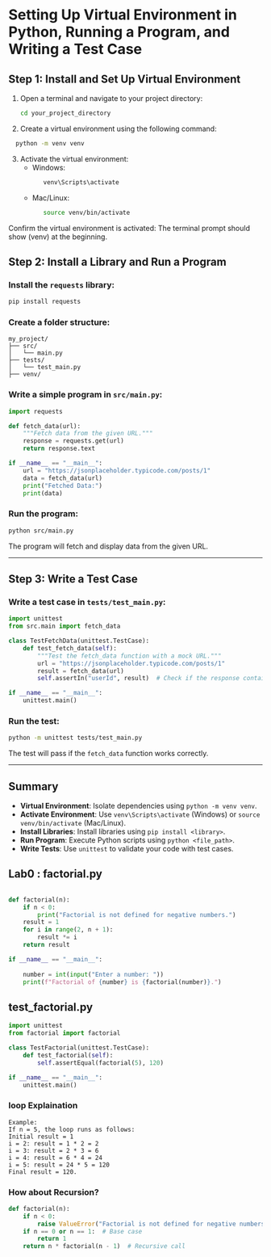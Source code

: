 # Setting Up Virtual Environment in Python, Running a Program, and Writing a Test Case

## Step 1: Install and Set Up Virtual Environment
1. Open a terminal and navigate to your project directory:
   ```bash
   cd your_project_directory
   ```
2. Create a virtual environment using the following command:
 ```bash
   python -m venv venv
   ```
3. Activate the virtual environment:
   - Windows:
     ```bash
        venv\Scripts\activate
     ```
   - Mac/Linux:
     ```bash
        source venv/bin/activate
     ```
Confirm the virtual environment is activated: The terminal prompt should show (venv) at the beginning.


## Step 2: Install a Library and Run a Program

### Install the `requests` library:
```bash
pip install requests
```

### Create a folder structure:
```plaintext
my_project/
├── src/
│   └── main.py
├── tests/
│   └── test_main.py
├── venv/
```

### Write a simple program in `src/main.py`:
```python
import requests

def fetch_data(url):
    """Fetch data from the given URL."""
    response = requests.get(url)
    return response.text

if __name__ == "__main__":
    url = "https://jsonplaceholder.typicode.com/posts/1"
    data = fetch_data(url)
    print("Fetched Data:")
    print(data)
```

### Run the program:
```bash
python src/main.py
```

The program will fetch and display data from the given URL.

---

## Step 3: Write a Test Case

### Write a test case in `tests/test_main.py`:
```python
import unittest
from src.main import fetch_data

class TestFetchData(unittest.TestCase):
    def test_fetch_data(self):
        """Test the fetch_data function with a mock URL."""
        url = "https://jsonplaceholder.typicode.com/posts/1"
        result = fetch_data(url)
        self.assertIn("userId", result)  # Check if the response contains the key "userId"

if __name__ == "__main__":
    unittest.main()
```

### Run the test:
```bash
python -m unittest tests/test_main.py
```

The test will pass if the `fetch_data` function works correctly.

---

## Summary

- **Virtual Environment**: Isolate dependencies using `python -m venv venv`.
- **Activate Environment**: Use `venv\Scripts\activate` (Windows) or `source venv/bin/activate` (Mac/Linux).
- **Install Libraries**: Install libraries using `pip install <library>`.
- **Run Program**: Execute Python scripts using `python <file_path>`.
- **Write Tests**: Use `unittest` to validate your code with test cases.

## Lab0 : factorial.py

```python

def factorial(n):
    if n < 0:
        print("Factorial is not defined for negative numbers.")
    result = 1
    for i in range(2, n + 1):
        result *= i
    return result

if __name__ == "__main__":
   
    number = int(input("Enter a number: "))
    print(f"Factorial of {number} is {factorial(number)}.")
```

## test_factorial.py

```python
import unittest
from factorial import factorial

class TestFactorial(unittest.TestCase):
    def test_factorial(self):
        self.assertEqual(factorial(5), 120)

if __name__ == "__main__":
    unittest.main()
```
### loop Explaination
```
Example:
If n = 5, the loop runs as follows:
Initial result = 1
i = 2: result = 1 * 2 = 2
i = 3: result = 2 * 3 = 6
i = 4: result = 6 * 4 = 24
i = 5: result = 24 * 5 = 120
Final result = 120.
```
### How about Recursion?
   ```python
   def factorial(n):
       if n < 0:
           raise ValueError("Factorial is not defined for negative numbers.")
       if n == 0 or n == 1:  # Base case
           return 1
       return n * factorial(n - 1)  # Recursive call
   ```

